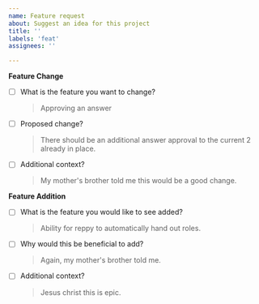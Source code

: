 ```yaml
---
name: Feature request
about: Suggest an idea for this project
title: ''
labels: 'feat'
assignees: ''

---
```


**Feature Change**
  - [ ] What is the feature you want to change?
    > Approving an answer
  - [ ] Proposed change?
    > There should be an additional answer approval to the current 2 already in place.
  - [ ] Additional context?
    > My mother's brother told me this would be a good change.

**Feature Addition**
  - [ ] What is the feature you would like to see added?
    > Ability for reppy to automatically hand out roles.
  - [ ] Why would this be beneficial to add?
    > Again, my mother's brother told me.
  - [ ] Additional context?
    > Jesus christ this is epic.
